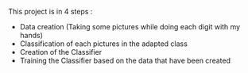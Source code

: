 This project is in 4 steps :
- Data creation (Taking some pictures while doing each digit with my hands)
- Classification of each pictures in the adapted class
- Creation of the Classifier
- Training the Classifier based on the data that have been created
